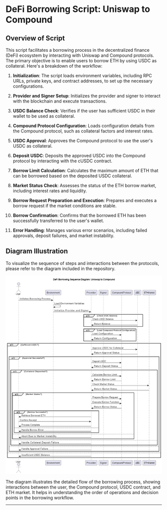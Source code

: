 # DeFi Borrowing Script: Uniswap to Compound

## Overview of Script

This script facilitates a borrowing process in the decentralized finance (DeFi) ecosystem by interacting with Uniswap and Compound protocols. The primary objective is to enable users to borrow ETH by using USDC as collateral. Here's a breakdown of the workflow:

1. **Initialization**: The script loads environment variables, including RPC URLs, private keys, and contract addresses, to set up the necessary configurations.

2. **Provider and Signer Setup**: Initializes the provider and signer to interact with the blockchain and execute transactions.

3. **USDC Balance Check**: Verifies if the user has sufficient USDC in their wallet to be used as collateral.

4. **Compound Protocol Configuration**: Loads configuration details from the Compound protocol, such as collateral factors and interest rates.

5. **USDC Approval**: Approves the Compound protocol to use the user's USDC as collateral.

6. **Deposit USDC**: Deposits the approved USDC into the Compound protocol by interacting with the cUSDC contract.

7. **Borrow Limit Calculation**: Calculates the maximum amount of ETH that can be borrowed based on the deposited USDC collateral.

8. **Market Status Check**: Assesses the status of the ETH borrow market, including interest rates and liquidity.

9. **Borrow Request Preparation and Execution**: Prepares and executes a borrow request if the market conditions are stable.

10. **Borrow Confirmation**: Confirms that the borrowed ETH has been successfully transferred to the user's wallet.

11. **Error Handling**: Manages various error scenarios, including failed approvals, deposit failures, and market instability.

## Diagram Illustration

To visualize the sequence of steps and interactions between the protocols, please refer to the diagram included in the repository.

![Sequence Diagram](Sequence%20Diagram.png)

The diagram illustrates the detailed flow of the borrowing process, showing interactions between the user, the Compound protocol, USDC contract, and ETH market. It helps in understanding the order of operations and decision points in the borrowing workflow.

---


